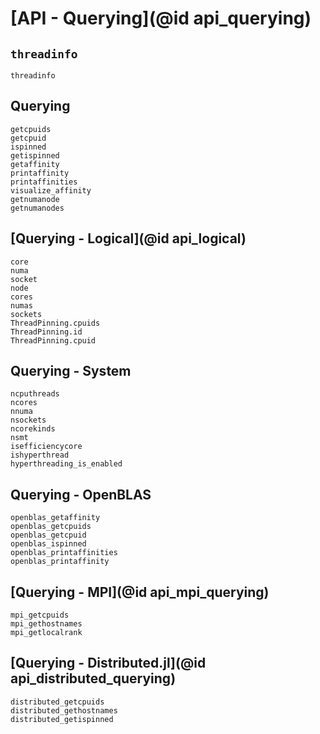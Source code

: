 # [API - Querying](@id api_querying)

## `threadinfo`

```@docs
threadinfo
```

## Querying

```@docs
getcpuids
getcpuid
ispinned
getispinned
getaffinity
printaffinity
printaffinities
visualize_affinity
getnumanode
getnumanodes
```

## [Querying - Logical](@id api_logical)
```@docs
core
numa
socket
node
cores
numas
sockets
ThreadPinning.cpuids
ThreadPinning.id
ThreadPinning.cpuid
```

## Querying - System
```@docs
ncputhreads
ncores
nnuma
nsockets
ncorekinds
nsmt
isefficiencycore
ishyperthread
hyperthreading_is_enabled
```

## Querying - OpenBLAS

```@docs
openblas_getaffinity
openblas_getcpuids
openblas_getcpuid
openblas_ispinned
openblas_printaffinities
openblas_printaffinity
```

## [Querying - MPI](@id api_mpi_querying)

```@docs
mpi_getcpuids
mpi_gethostnames
mpi_getlocalrank
```

## [Querying - Distributed.jl](@id api_distributed_querying)

```@docs
distributed_getcpuids
distributed_gethostnames
distributed_getispinned
```
